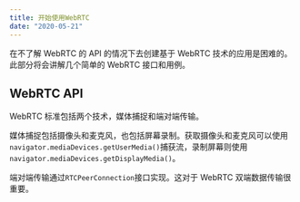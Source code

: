 ```yaml
---
title: 开始使用WebRTC
date: "2020-05-21"
---
```


在不了解 WebRTC 的 API 的情况下去创建基于 WebRTC 技术的应用是困难的。此部分将会讲解几个简单的 WebRTC 接口和用例。

## WebRTC API

WebRTC 标准包括两个技术，媒体捕捉和端对端传输。

媒体捕捉包括摄像头和麦克风，也包括屏幕录制。获取摄像头和麦克风可以使用`navigator.mediaDevices.getUserMedia()`捕获流，录制屏幕则使用`navigator.mediaDevices.getDisplayMedia()`。

端对端传输通过`RTCPeerConnection`接口实现。这对于 WebRTC 双端数据传输很重要。
